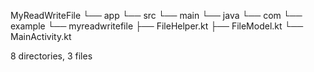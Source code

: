 MyReadWriteFile
└── app
    └── src
        └── main
            └── java
                └── com
                    └── example
                        └── myreadwritefile
                            ├── FileHelper.kt
                            ├── FileModel.kt
                            └── MainActivity.kt

8 directories, 3 files
